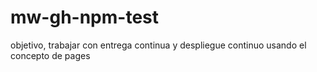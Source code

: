 # mw-gh-npm-test
objetivo, trabajar con entrega continua y despliegue continuo usando el concepto de pages
